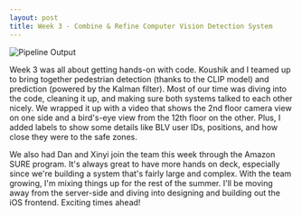 ```yaml
---
layout: post
title: Week 3 - Combine & Refine Computer Vision Detection System
---
```

![Pipeline Output](https://leozhvng23.github.io/dream-blog/images/week3.png)

Week 3 was all about getting hands-on with code. Koushik and I teamed up to bring together pedestrian detection (thanks to the CLIP model) and prediction (powered by the Kalman filter). Most of our time was diving into the code, cleaning it up, and making sure both systems talked to each other nicely. We wrapped it up with a video that shows the 2nd floor camera view on one side and a bird's-eye view from the 12th floor on the other. Plus, I added labels to show some details like BLV user IDs, positions, and how close they were to the safe zones.

We also had Dan and Xinyi join the team this week through the Amazon SURE program. It's always great to have more hands on deck, especially since we're building a system that's fairly large and complex. With the team growing, I'm mixing things up for the rest of the summer. I'll be moving away from the server-side and diving into designing and building out the iOS frontend. Exciting times ahead!
